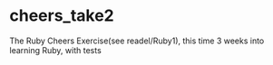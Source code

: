 # cheers_take2
The Ruby Cheers Exercise(see readel/Ruby1), this time 3 weeks into learning Ruby, with tests
